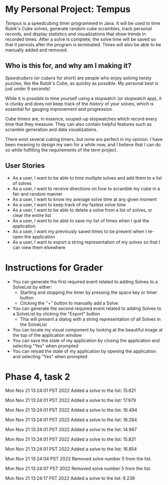 # My Personal Project: Tempus
_Tempus_ is a speedcubing timer programmed in Java. It will be used to time Rubik's Cube solves, generate random cube scrambles, track personal records, and display statistics and visualizations that show trends in recorded times.
After a solve is complete, the solve time will be saved so that it persists after the program is terminated. Times will also be able to be manually added and removed.

## Who is this for, and why am I making it?

_Speedcubers_ (or _cubers_ for short) are people who enjoy solving twisty puzzles, like the Rubik's Cube, as quickly as possible. My personal best is just under 9 seconds!

While it is possible to time yourself using a stopwatch (or stopwatch app), it is clunky and does not keep track of the *history* of your solves, which is essential for gauging improvement and progression.

Cube timers are, in essence, souped-up stopwatches which record every time that they measure. They can also contain helpful features such as scramble generation and data visualizations.

There exist several cubing timers, but none are perfect in my opinion. I have been meaning to design my own for a while now, and I believe that I can do so while fulfilling the requirements of the term project.

## User Stories

- As a user, I want to be able to time multiple solves and add them to a list of solves 
- As a user, I want to receive directions on how to scramble my cube in a fair and random manner
- As a user, I want to know my average solve time at any given moment
- As a user, I want to keep track of my fastest solve time
- As a user, I want to be able to delete a solve from a list of solves, or clear the entire list
- As a user, I want to be able to save my list of times when I quit the application
- As a user, I want my previously saved times to be present when I re-open the application
- As a user, I want to export a string representation of my solves so that I can view them elsewhere

# Instructions for Grader
- You can generate the first required event related to adding Solves to a SolveList by either:
  - Starting and stopping the timer by pressing the space key or timer button
  - Clicking the "+" button to manually add a Solve
- You can generate the second required event related to adding Solves to a SolveList by clicking the "Export" button
  - This will present a dialog with a string representation of all Solves in the SolveList
- You can locate my visual component by looking at the beautiful image at the top of the application window
- You can save the state of my application by closing the application and selecting "Yes" when prompted
- You can reload the state of my application by opening the application and selecting "Yes" when prompted

# Phase 4, task 2
Mon Nov 21 13:24:01 PST 2022
Added a solve to the list: 15.621

Mon Nov 21 13:24:01 PST 2022
Added a solve to the list: 17.979

Mon Nov 21 13:24:01 PST 2022
Added a solve to the list: 16.494

Mon Nov 21 13:24:01 PST 2022
Added a solve to the list: 16.284

Mon Nov 21 13:24:01 PST 2022
Added a solve to the list: 14.967

Mon Nov 21 13:24:01 PST 2022
Added a solve to the list: 15.821

Mon Nov 21 13:24:01 PST 2022
Added a solve to the list: 16.854

Mon Nov 21 13:24:04 PST 2022
Removed solve number 5 from the list.

Mon Nov 21 13:24:07 PST 2022
Removed solve number 5 from the list.

Mon Nov 21 13:24:17 PST 2022
Added a solve to the list: 9.238